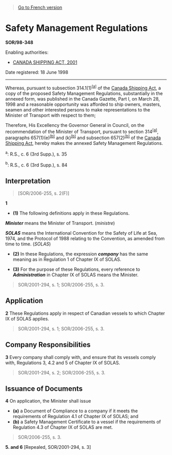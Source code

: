 > [Go to French version](/fr/Règlements/Décrets,%20ordonnances%20et%20règlements%20statutaires/98/348.md)

# Safety Management Regulations

**SOR/98-348**

Enabling authorities: 
- [CANADA SHIPPING ACT, 2001](/en/Acts/Statutes%20of%20Canada/2001/c.%2026.md)

Date registered: 18 June 1998

----------

Whereas, pursuant to subsection 314.1(1)<sup><a href='#fn_SOR-98-348_e_hq_1305'>[a]</a></sup> of the [Canada Shipping Act](/en/Acts/Revised%20Statutes%20of%20Canada/S/S-9.md), a copy of the proposed Safety Management Regulations, substantially in the annexed form, was published in the Canada Gazette, Part I, on March 28, 1998 and a reasonable opportunity was afforded to ship owners, masters, seamen and other interested persons to make representations to the Minister of Transport with respect to them;

Therefore, His Excellency the Governor General in Council, on the recommendation of the Minister of Transport, pursuant to section 314<sup><a href='#fn_SOR-98-348_e_hq_1305'>[a]</a></sup>, paragraphs 657(1)(e)<sup><a href='#fn_SOR-98-348_e_hq_1306'>[b]</a></sup> and (k)<sup><a href='#fn_SOR-98-348_e_hq_1306'>[b]</a></sup> and subsection 657(2)<sup><a href='#fn_SOR-98-348_e_hq_1306'>[b]</a></sup> of the [Canada Shipping Act](/en/Acts/Revised%20Statutes%20of%20Canada/S/S-9.md), hereby makes the annexed Safety Management Regulations.



<a name='fn_SOR-98-348_e_hq_1305'><sup>a</sup></a>: R.S., c. 6 (3rd Supp.), s. 35<br />

<a name='fn_SOR-98-348_e_hq_1306'><sup>b</sup></a>: R.S., c. 6 (3rd Supp.), s. 84<br />


## Interpretation
> [SOR/2006-255, s. 2(F)]



**1** 

- **(1)** The following definitions apply in these Regulations.

***Minister*** means the Minister of Transport. (*ministre*)

***SOLAS*** means the International Convention for the Safety of Life at Sea, 1974, and the Protocol of 1988 relating to the Convention, as amended from time to time. (*SOLAS*)

- **(2)** In these Regulations, the expression ***company*** has the same meaning as in Regulation 1 of Chapter IX of SOLAS.

- **(3)** For the purpose of these Regulations, every reference to ***Administration*** in Chapter IX of SOLAS means the Minister.
> SOR/2001-294, s. 1; SOR/2006-255, s. 3.





## Application


**2** These Regulations apply in respect of Canadian vessels to which Chapter IX of SOLAS applies.
> SOR/2001-294, s. 1; SOR/2006-255, s. 3.





## Company Responsibilities


**3** Every company shall comply with, and ensure that its vessels comply with, Regulations 3, 4.2 and 5 of Chapter IX of SOLAS.
> SOR/2001-294, s. 2; SOR/2006-255, s. 3.





## Issuance of Documents


**4** On application, the Minister shall issue
- **(a)** a Document of Compliance to a company if it meets the requirements of Regulation 4.1 of Chapter IX of SOLAS; and
- **(b)** a Safety Management Certificate to a vessel if the requirements of Regulation 4.3 of Chapter IX of SOLAS are met.
> SOR/2006-255, s. 3.




**5. and 6** [Repealed, SOR/2001-294, s. 3]


